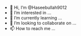 - 👋 Hi, I’m @Haseebullah9012
- 👀 I’m interested in ...
- 🌱 I’m currently learning ...
- 💞️ I’m looking to collaborate on ...
- 📫 How to reach me ...
